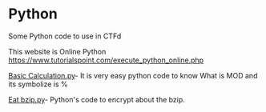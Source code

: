 # Python
Some Python code to use in CTFd

This website is Online Python
https://www.tutorialspoint.com/execute_python_online.php



[Basic Calculation.py](/Python/Basic%20Calculation.py)- It is very easy python code to know What is MOD and its symbolize is %

[Eat bzip.py](/Python/Eat%20bzip.py)- Python's code to encrypt about the bzip.
